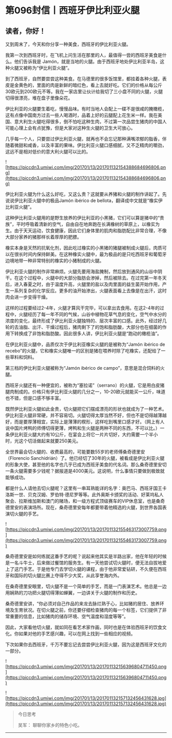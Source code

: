 # 第096封信丨西班牙伊比利亚火腿

## 读者，你好！

又到周末了，今天和你分享一种美食，西班牙的伊比利亚火腿。

我第一次到西班牙时，在飞机上问生活在那里的人，最值得一尝的西班牙美食是什么。他们告诉我是 Jamón，就是当地的火腿。由于西班牙地处伊比利亚半岛，这种火腿又被称为“伊比利亚火腿”。

到了西班牙，自然要尝尝这种美食。在马德里的很多饭馆里，都挂着各种火腿，表皮是金黄色的，里面的肉是新鲜的暗红色，看上去就好吃。它们的价格从每公斤30欧元到200欧元不等。我在一家店里让伙计给我切了三小盘不同的火腿，火腿切得很漂亮，堆在盘子里像朵花。

伊比利亚的火腿要生着吃，慢慢品味。有时当地人会配上一碟不是很咸的腌橄榄，这有点像中国南方过去一些人喝酒时，品着上好的云腿配上花生米一样。我在美国、意大利生火腿吃得很多，倒不怕吃这种生肉，不过第一次品尝生猪肉的中国人可能心理上会有点犹豫，但是大家对这种生火腿的卫生大可放心。

几乎每一个人，只要尝过伊比利亚火腿，就再也不会忘记那种满嘴浓郁的脂香，伴随着微甜和咸香，以及丰富的果味。伊比利亚火腿口感细腻，又不乏精肉的嚼劲，这远不是相对低价的意大利火腿可以比的。

![https://piccdn3.umiwi.com/img/201701/13/201701132154388684696806.png](https://piccdn3.umiwi.com/img/201701/13/201701132154388684696806.png)

伊比利亚火腿为什么这么好吃，又这么贵？这就要从养猪和火腿的制作讲起了。先说说伊比利亚火腿中的极品Jamón ibérico de bellota，翻译成中文就是“橡实伊比利亚火腿”。

这种伊比利亚火腿用的是野生放养的伊比利亚的小黑猪，它们可以算是猪中的“贵族”，平时呼吸着清新的空气，自由自在地奔跑在长满橡树的草原上，以橡实为生。由于天天运动，饮食健康，因此它们身体里的肌肉和脂肪配比非常合理，不像大部分家养的猪那样长着厚厚的肥膘。

橡实本身是天然的抗氧化剂，因此吃过橡实的小黑猪的猪腿被制成火腿后，肉质可以在很长时间内保持鲜美。在这种橡实火腿中，最为极品的是只吃西班牙和葡萄牙边境地带一种非常特别的橡实的小猪制成的火腿。

伊比利亚火腿的制作非常麻烦。火腿先要用海盐腌制，然后放到通风的山谷中阴干。在这个过程中，火腿中的大部分脂肪会渗掉，然后被除去。在过完第一年冬天后，进入春夏之时，由于温度升高，火腿里的盐以及肉里面的益生菌开始作用，产生一系列复杂的化学反应。更多的油开始渗出，火腿表面看上去像是在出汗，这时肉会进一步变得干燥。

这样的过程要经过2-4年，火腿才算风干完毕，可以拿出去食用。在这2-4年的过程中，火腿经历了每一年不同的气候，山谷中植物花草气息的变化，空气中水分的浓度的变化，最终形成了伊比利亚火腿独特的、层次丰富的口感。此外，经过好几轮的去油脂、出汗、干燥过程后，猪肉剩下了的饱和脂肪酸，大部分也在细菌的作用下转换成了非饱和脂肪酸。因此很多人讲，伊比利亚火腿是“跑动的橄榄油”。

在伊比利亚火腿中，品质仅次于伊比利亚橡实火腿的是被称为“Jamón ibérico de recebo”的火腿，它和橡实火腿唯一的区别是猪在喂养时除了吃橡实，还配给了一些草料和饲料。

第三档的伊比利亚火腿被称为“Jamón ibérico de campo”，意思是混合饲料的火腿。

西班牙火腿还有一种便宜的，被称为“塞拉诺”（serrano）的火腿，它是用白皮猪腿肉制成的。价格只有伊比利亚火腿的几分之一，10-20欧元就能买一公斤，味道也不错，但是口感不够丰富。

既然伊比利亚火腿如此金贵，切火腿把它们摆成漂亮的形状也就成为了一种艺术。伊比利亚火腿非常硬，并不容易切。火腿切得太厚当然不好，但也不是切得越薄越好，而是要厚薄相宜，实际上是薄薄的楔形，这样吃到嘴里口感才好。（网上有人说中国片烤鸭的师傅切得更薄，烤鸭和生火腿是两种不同的东西，不可以比。）一条伊比利亚火腿大约有10公斤，在宴会上将它一片片切好，大约需要一个半小时，光这个切活做起来就要250美元。

全世界最会切火腿的、收费最高的，可能要数55岁的老师傅桑奇德里安（Florencio Sanchidrián）了。他已经切了30年的火腿，被看成是伊比利亚火腿的形象大使，甚至他的名字也几乎已成为西班牙美食的代名词。那么桑奇德里安切一条火腿需要多少钱呢？据报道是4000美元。这说明，什么事情只要做到极致就能够成功。

都是什么人请他去切火腿呢？这里有一串耳熟能详的名字：奥巴马、西班牙国王卡洛斯一世、贝克汉姆、罗伯特·德尼罗等等。此外奥斯卡颁奖的活动、好莱坞私人聚会、拉斯维加斯和澳门的赌场，和一级方程式顶级赛车的VIP休息室，也是桑奇德里安的表演场所。现在，桑奇德里安每年都要带着他精选的火腿，到世界各国表演切火腿的手艺。

![https://piccdn3.umiwi.com/img/201701/13/201701132155463173007759.png](https://piccdn3.umiwi.com/img/201701/13/201701132155463173007759.png)

桑奇德里安是如何练就这番手艺的呢？说起来他其实是半路出家，他在年轻的时候是一名斗牛士，后来做过餐馆的服务生。有一天他尝试切火腿时，便无法自拔地爱上了这门手艺。于是他专门去学切火腿的课程，由于他非常爱钻研，不久便在西班牙和国际的切火腿比赛上夺得不少大奖，从此享誉海内外。

在桑奇德里安眼里，切火腿不是一个简单的手艺，而是一门表演艺术。他总是一边用娴熟的刀功把火腿切得薄如蝉翼，一边讲关于火腿的制作和历史。

桑奇德里安讲，“你必须对自己作品的来龙去脉烂熟于心，比如猪的居住、放养环境及生育状况。在切火腿之前，你还要仔细检查猪肉的每一个标签，它们提供了非常重要的信息，比如猪肉的储存环境、空气温度和湿度等等”。

因此，大家看他切火腿，就如同在看艺术家作画，同时也是在体验西班牙的饮食文化。你如果对他的手艺感兴趣，可以在网上找到一些相应的视频。

下次如果你去西班牙，千万不要忘记去尝尝伊比利亚火腿，因为这是西班牙文化的一部分。

![https://piccdn3.umiwi.com/img/201701/13/201701132156396804711450.png](https://piccdn3.umiwi.com/img/201701/13/201701132156396804711450.png)

![https://piccdn3.umiwi.com/img/201701/13/201701132157132456431628.jpg](https://piccdn3.umiwi.com/img/201701/13/201701132157132456431628.jpg)

> 今日思考
> 
> 吴军： 聊聊你家乡的特色小吃。

---
